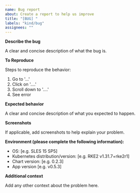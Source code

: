 ```yaml
---
name: Bug report
about: Create a report to help us improve
title: "[BUG] "
labels: "kind/bug"
assignees: ""
---
```


**Describe the bug**

A clear and concise description of what the bug is.

**To Reproduce**

Steps to reproduce the behavior:

1. Go to '...'
2. Click on '....'
3. Scroll down to '....'
4. See error

**Expected behavior**

A clear and concise description of what you expected to happen.

**Screenshots**

If applicable, add screenshots to help explain your problem.

**Environment (please complete the following information):**

- OS: [e.g. SLES 15 SP5]
- Kubernetes distribution/version: [e.g. RKE2 v1.31.7+rke2r1]
- Chart version: [e.g. 0.2.3]
- App version [e.g. v0.5.3]

**Additional context**

Add any other context about the problem here.
